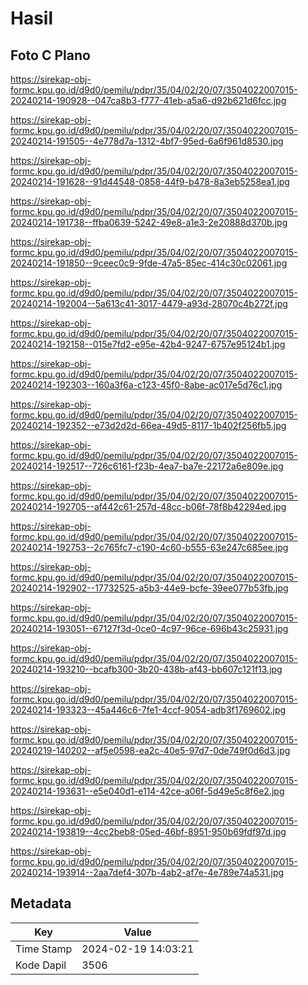 # Hasil

## Foto C Plano

https://sirekap-obj-formc.kpu.go.id/d9d0/pemilu/pdpr/35/04/02/20/07/3504022007015-20240214-190928--047ca8b3-f777-41eb-a5a6-d92b621d6fcc.jpg

https://sirekap-obj-formc.kpu.go.id/d9d0/pemilu/pdpr/35/04/02/20/07/3504022007015-20240214-191505--4e778d7a-1312-4bf7-95ed-6a6f961d8530.jpg

https://sirekap-obj-formc.kpu.go.id/d9d0/pemilu/pdpr/35/04/02/20/07/3504022007015-20240214-191628--91d44548-0858-44f9-b478-8a3eb5258ea1.jpg

https://sirekap-obj-formc.kpu.go.id/d9d0/pemilu/pdpr/35/04/02/20/07/3504022007015-20240214-191738--ffba0639-5242-49e8-a1e3-2e20888d370b.jpg

https://sirekap-obj-formc.kpu.go.id/d9d0/pemilu/pdpr/35/04/02/20/07/3504022007015-20240214-191850--9ceec0c9-9fde-47a5-85ec-414c30c02061.jpg

https://sirekap-obj-formc.kpu.go.id/d9d0/pemilu/pdpr/35/04/02/20/07/3504022007015-20240214-192004--5a613c41-3017-4479-a93d-28070c4b272f.jpg

https://sirekap-obj-formc.kpu.go.id/d9d0/pemilu/pdpr/35/04/02/20/07/3504022007015-20240214-192158--015e7fd2-e95e-42b4-9247-6757e95124b1.jpg

https://sirekap-obj-formc.kpu.go.id/d9d0/pemilu/pdpr/35/04/02/20/07/3504022007015-20240214-192303--160a3f6a-c123-45f0-8abe-ac017e5d76c1.jpg

https://sirekap-obj-formc.kpu.go.id/d9d0/pemilu/pdpr/35/04/02/20/07/3504022007015-20240214-192352--e73d2d2d-66ea-49d5-8117-1b402f256fb5.jpg

https://sirekap-obj-formc.kpu.go.id/d9d0/pemilu/pdpr/35/04/02/20/07/3504022007015-20240214-192517--726c6161-f23b-4ea7-ba7e-22172a6e809e.jpg

https://sirekap-obj-formc.kpu.go.id/d9d0/pemilu/pdpr/35/04/02/20/07/3504022007015-20240214-192705--af442c61-257d-48cc-b06f-78f8b42294ed.jpg

https://sirekap-obj-formc.kpu.go.id/d9d0/pemilu/pdpr/35/04/02/20/07/3504022007015-20240214-192753--2c765fc7-c190-4c60-b555-63e247c685ee.jpg

https://sirekap-obj-formc.kpu.go.id/d9d0/pemilu/pdpr/35/04/02/20/07/3504022007015-20240214-192902--17732525-a5b3-44e9-bcfe-39ee077b53fb.jpg

https://sirekap-obj-formc.kpu.go.id/d9d0/pemilu/pdpr/35/04/02/20/07/3504022007015-20240214-193051--67127f3d-0ce0-4c97-96ce-696b43c25931.jpg

https://sirekap-obj-formc.kpu.go.id/d9d0/pemilu/pdpr/35/04/02/20/07/3504022007015-20240214-193210--bcafb300-3b20-438b-af43-bb607c121f13.jpg

https://sirekap-obj-formc.kpu.go.id/d9d0/pemilu/pdpr/35/04/02/20/07/3504022007015-20240214-193323--45a446c6-7fe1-4ccf-9054-adb3f1769602.jpg

https://sirekap-obj-formc.kpu.go.id/d9d0/pemilu/pdpr/35/04/02/20/07/3504022007015-20240219-140202--af5e0598-ea2c-40e5-97d7-0de749f0d6d3.jpg

https://sirekap-obj-formc.kpu.go.id/d9d0/pemilu/pdpr/35/04/02/20/07/3504022007015-20240214-193631--e5e040d1-e114-42ce-a06f-5d49e5c8f6e2.jpg

https://sirekap-obj-formc.kpu.go.id/d9d0/pemilu/pdpr/35/04/02/20/07/3504022007015-20240214-193819--4cc2beb8-05ed-46bf-8951-950b69fdf97d.jpg

https://sirekap-obj-formc.kpu.go.id/d9d0/pemilu/pdpr/35/04/02/20/07/3504022007015-20240214-193914--2aa7def4-307b-4ab2-af7e-4e789e74a531.jpg


## Metadata

| Key        | Value               |
| ---------- | ------------------- |
| Time Stamp | 2024-02-19 14:03:21 |
| Kode Dapil | 3506                |



